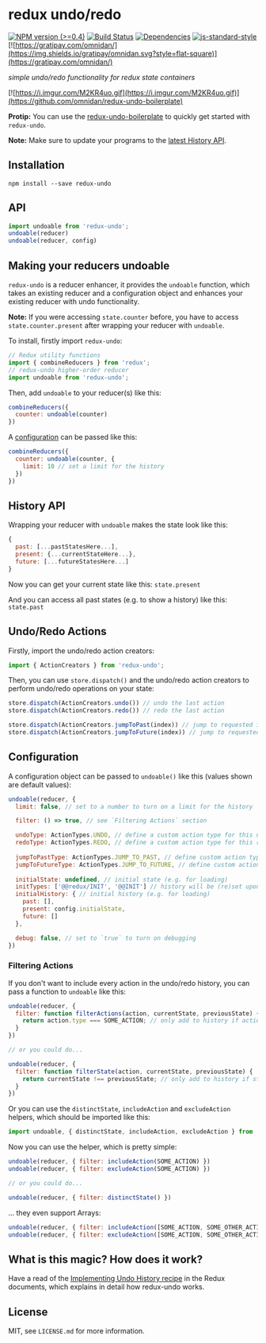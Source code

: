 # redux undo/redo

[![NPM version (>=0.4)](https://img.shields.io/npm/v/redux-undo.svg?style=flat-square)](https://www.npmjs.com/package/redux-undo) [![Build Status](https://img.shields.io/travis/omnidan/redux-undo/master.svg?style=flat-square)](https://travis-ci.org/omnidan/redux-undo) [![Dependencies](https://img.shields.io/david/omnidan/redux-undo.svg?style=flat-square)](https://david-dm.org/omnidan/redux-undo) [![js-standard-style](https://img.shields.io/badge/code%20style-standard-brightgreen.svg?style=flat-square)](http://standardjs.com/) [![https://gratipay.com/omnidan/](https://img.shields.io/gratipay/omnidan.svg?style=flat-square)](https://gratipay.com/omnidan/)

_simple undo/redo functionality for redux state containers_

[![https://i.imgur.com/M2KR4uo.gif](https://i.imgur.com/M2KR4uo.gif)](https://github.com/omnidan/redux-undo-boilerplate)

**Protip:** You can use the [redux-undo-boilerplate](https://github.com/omnidan/redux-undo-boilerplate) to quickly get started with `redux-undo`.

**Note:** Make sure to update your programs to the [latest History API](#history-api).


## Installation

```
npm install --save redux-undo
```


## API

```js
import undoable from 'redux-undo';
undoable(reducer)
undoable(reducer, config)
```


## Making your reducers undoable

`redux-undo` is a reducer enhancer, it provides the `undoable` function, which
takes an existing reducer and a configuration object and enhances your existing
reducer with undo functionality.

**Note:** If you were accessing `state.counter` before, you have to access
`state.counter.present` after wrapping your reducer with `undoable`.

To install, firstly import `redux-undo`:

```js
// Redux utility functions
import { combineReducers } from 'redux';
// redux-undo higher-order reducer
import undoable from 'redux-undo';
```

Then, add `undoable` to your reducer(s) like this:

```js
combineReducers({
  counter: undoable(counter)
})
```

A [configuration](#configuration) can be passed like this:

```js
combineReducers({
  counter: undoable(counter, {
    limit: 10 // set a limit for the history
  })
})
```


## History API

Wrapping your reducer with `undoable` makes the state look like this:

```js
{
  past: [...pastStatesHere...],
  present: {...currentStateHere...},
  future: [...futureStatesHere...]
}
```

Now you can get your current state like this: `state.present`

And you can access all past states (e.g. to show a history) like this: `state.past`


## Undo/Redo Actions

Firstly, import the undo/redo action creators:

```js
import { ActionCreators } from 'redux-undo';
```

Then, you can use `store.dispatch()` and the undo/redo action creators to
perform undo/redo operations on your state:

```js
store.dispatch(ActionCreators.undo()) // undo the last action
store.dispatch(ActionCreators.redo()) // redo the last action

store.dispatch(ActionCreators.jumpToPast(index)) // jump to requested index in the past[] array
store.dispatch(ActionCreators.jumpToFuture(index)) // jump to requested index in the future[] array
```


## Configuration

A configuration object can be passed to `undoable()` like this (values shown
are default values):

```js
undoable(reducer, {
  limit: false, // set to a number to turn on a limit for the history

  filter: () => true, // see `Filtering Actions` section

  undoType: ActionTypes.UNDO, // define a custom action type for this undo action
  redoType: ActionTypes.REDO, // define a custom action type for this redo action
  
  jumpToPastType: ActionTypes.JUMP_TO_PAST, // define custom action type for this jumpToPast action
  jumpToFutureType: ActionTypes.JUMP_TO_FUTURE, // define custom action type for this jumpToFuture action
  
  initialState: undefined, // initial state (e.g. for loading)
  initTypes: ['@@redux/INIT', '@@INIT'] // history will be (re)set upon init action type
  initialHistory: { // initial history (e.g. for loading)
    past: [],
    present: config.initialState,
    future: []
  },

  debug: false, // set to `true` to turn on debugging
})
```

### Filtering Actions

If you don't want to include every action in the undo/redo history, you can
pass a function to `undoable` like this:

```js
undoable(reducer, {
  filter: function filterActions(action, currentState, previousState) {
    return action.type === SOME_ACTION; // only add to history if action is SOME_ACTION
  }
})

// or you could do...

undoable(reducer, {
  filter: function filterState(action, currentState, previousState) {
    return currentState !== previousState; // only add to history if state changed
  }
})
```

Or you can use the `distinctState`, `includeAction` and `excludeAction` helpers,
which should be imported like this:

```js
import undoable, { distinctState, includeAction, excludeAction } from 'redux-undo';
```

Now you can use the helper, which is pretty simple:

```js
undoable(reducer, { filter: includeAction(SOME_ACTION) })
undoable(reducer, { filter: excludeAction(SOME_ACTION) })

// or you could do...

undoable(reducer, { filter: distinctState() })
```

... they even support Arrays:

```js
undoable(reducer, { filter: includeAction([SOME_ACTION, SOME_OTHER_ACTION]) })
undoable(reducer, { filter: excludeAction([SOME_ACTION, SOME_OTHER_ACTION]) })
```


## What is this magic? How does it work?

Have a read of the [Implementing Undo History recipe](https://rackt.github.io/redux/docs/recipes/ImplementingUndoHistory.html) in the Redux documents, which explains in detail how redux-undo works.


## License

MIT, see `LICENSE.md` for more information.
